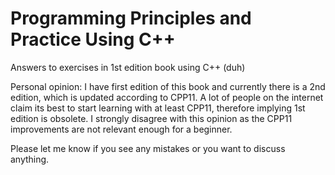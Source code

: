 # Programming Principles and Practice Using C++

Answers to exercises in 1st edition book using C++ (duh)

Personal opinion: I have first edition of this book and currently there is a 2nd edition, which is updated according to CPP11. A lot of people on the internet claim its best to start learning with at least CPP11, therefore implying 1st edition is obsolete. I strongly disagree with this opinion as the CPP11 improvements are not relevant enough for a beginner.

Please let me know if you see any mistakes or you want to discuss anything.
